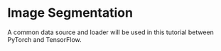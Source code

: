 # Image Segmentation

A common data source and loader will be used in this tutorial between PyTorch and TensorFlow.
